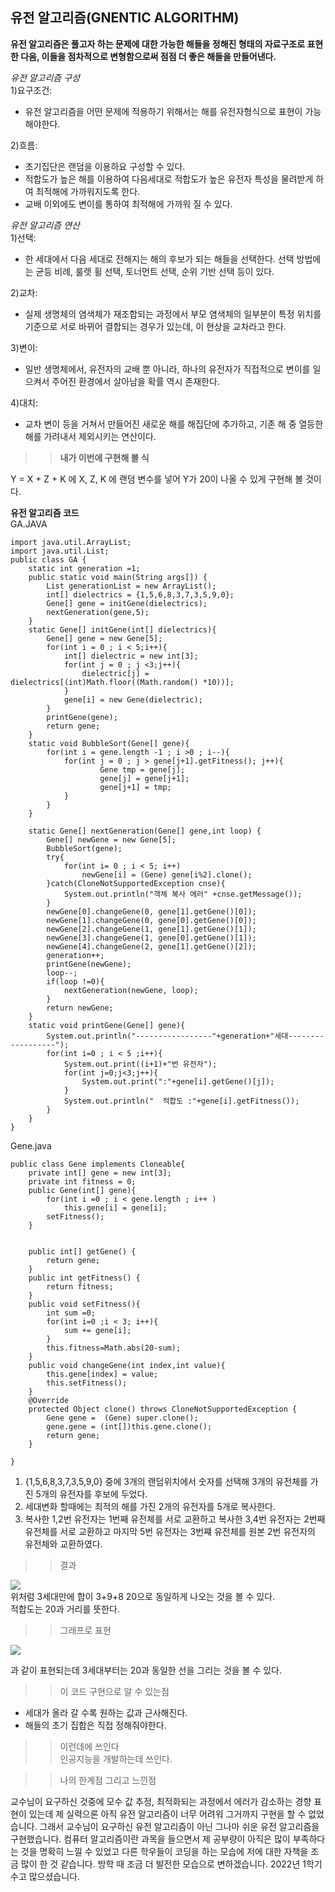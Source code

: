 ## 유전 알고리즘(GNENTIC ALGORITHM)
**유전 알고리즘은 풀고자 하는 문제에 대한 가능한 해들을 정해진 형태의 자료구조로 표현한 다음, 이들을 점차적으로 변형함으로써 점점 더 좋은 해들을 만들어낸다.**    

*유전 알고리즘 구성*  
1)요구조건:   
* 유전 알고리즘을 어떤 문제에 적용하기 위해서는 해를 유전자형식으로 표현이 가능해야한다.

2)흐름:  
* 초기집단은 랜덤을 이용하요 구성할 수 있다.  
* 적합도가 높은 해를 이용하여 다음세대로 적합도가 높은 유전자 특성을 물려받게 하여 최적해에 가까워지도록 한다.
* 교배 이외에도 변이를 통하여 최적해에 가까워 질 수 있다.

*유전 알고리즘 연산*  
1)선택:  
* 한 세대에서 다음 세대로 전해지는 해의 후보가 되는 해들을 선택한다. 선택 방법에는 균등 비례, 룰렛 휠 선택, 토너먼트 선택, 순위 기반 선택 등이 있다.  

2)교차:  
* 실제 생명체의 염색체가 재조합되는 과정에서 부모 염색체의 일부분이 특정 위치를 기준으로 서로 바뀌어 결합되는 경우가 있는데, 이 현상을 교차라고 한다.

3)변이:  
* 일반 생명체에서, 유전자의 교배 뿐 아니라, 하나의 유전자가 직접적으로 변이를 일으켜서 주어진 환경에서 살아남을 확률 역시 존재한다.

4)대치:  
* 교차 변이 등을 거쳐서 만들어진 새로운 해를 해집단에 추가하고, 기존 해 중 열등한 해를 가려내서 제외시키는 연산이다.


>>**내가 이번에 구현해 볼 식**  

Y = X + Z + K 에 X, Z, K 에 랜덤 변수를 넣어 Y가 20이 나올 수 있게 구현해 볼 것이다.


**유전 알고리즘 코드**  
GA.JAVA
```
import java.util.ArrayList;
import java.util.List;
public class GA {
	static int generation =1;
	public static void main(String args[]) {
		List generationList = new ArrayList();
		int[] dielectrics = {1,5,6,8,3,7,3,5,9,0};
		Gene[] gene = initGene(dielectrics);		
		nextGeneration(gene,5);		
	}
	static Gene[] initGene(int[] dielectrics){
		Gene[] gene = new Gene[5];
		for(int i = 0 ; i < 5;i++){
			int[] dielectric = new int[3];
			for(int j = 0 ; j <3;j++){
				dielectric[j] = dielectrics[(int)Math.floor((Math.random() *10))];
			}
			gene[i] = new Gene(dielectric);
		}
		printGene(gene);
		return gene;
	}
	static void BubbleSort(Gene[] gene){
		for(int i = gene.length -1 ; i >0 ; i--){
			for(int j = 0 ; j > gene[j+1].getFitness(); j++){
					Gene tmp = gene[j];
					gene[j] = gene[j+1];
					gene[j+1] = tmp;
			}
		}
	}

	static Gene[] nextGeneration(Gene[] gene,int loop) {
		Gene[] newGene = new Gene[5];
		BubbleSort(gene);
		try{
			for(int i= 0 ; i < 5; i++)
				newGene[i] = (Gene) gene[i%2].clone();
		}catch(CloneNotSupportedException cnse){
			System.out.println("객체 복사 에러" +cnse.getMessage());
		}
		newGene[0].changeGene(0, gene[1].getGene()[0]);
		newGene[1].changeGene(0, gene[0].getGene()[0]);
		newGene[2].changeGene(1, gene[1].getGene()[1]);
		newGene[3].changeGene(1, gene[0].getGene()[1]);
		newGene[4].changeGene(2, gene[1].getGene()[2]);		
		generation++;
		printGene(newGene);
		loop--;
		if(loop !=0){
			nextGeneration(newGene, loop);
		}
		return newGene;
	}
	static void printGene(Gene[] gene){
		System.out.println("-----------------"+generation+"세대------------------");
		for(int i=0 ; i < 5 ;i++){
			System.out.print((i+1)+"번 유전자");
			for(int j=0;j<3;j++){
				System.out.print(":"+gene[i].getGene()[j]);
			}
			System.out.println("  적합도 :"+gene[i].getFitness());
		}
	}
}
```  
Gene.java
```
public class Gene implements Cloneable{
	private int[] gene = new int[3];
	private int fitness = 0;
	public Gene(int[] gene){
		for(int i =0 ; i < gene.length ; i++ )
			this.gene[i] = gene[i];
		setFitness();
	}
	
	
	public int[] getGene() {
		return gene;
	}
	public int getFitness() {
		return fitness;
	}
	public void setFitness(){
		int sum =0;
		for(int i=0 ;i < 3; i++){
			sum += gene[i];
		}
		this.fitness=Math.abs(20-sum);
	}
	public void changeGene(int index,int value){
		this.gene[index] = value;
		this.setFitness();
	}
	@Override
	protected Object clone() throws CloneNotSupportedException {
		Gene gene =  (Gene) super.clone();
		gene.gene = (int[])this.gene.clone();
		return gene;
	}
	
}
```  
1. {1,5,6,8,3,7,3,5,9,0} 중에 3개의 랜덤위치에서 숫자를 선택해 3개의 유전체를 가진 5개의 유전자를 후보에 두었다.
2. 세대변화 할때에는 최적의 해를 가진 2개의 유전자를 5개로 복사한다.
3. 복사한 1,2번 유전자는 1번째 유전체를 서로 교환하고 복사한 3,4번 유전자는 2번째 유전체를 서로 교환하고 마지막 5번 유전자는 3번쨰 유전체를 원본 2번 유전자의 유전체와 교환하였다.

>>결과

![](https://user-images.githubusercontent.com/101376856/174060305-1f51186e-ae5a-4ac3-8ca1-0169aedb55f6.PNG)  
위처럼 3세대만에 합이 3+9+8 20으로 동일하게 나오는 것을 볼 수 있다.  
적합도는 20과 거리를 뜻한다.

>>그래프로 표현  

![](https://user-images.githubusercontent.com/101376856/174060327-f07991ec-be79-4b18-b995-67bdb2441bfc.PNG)

과 같이 표현되는데 3세대부터는 20과 동일한 선을 그리는 것을 볼 수 있다.


>>이 코드 구현으로 알 수 있는점
* 세대가 올라 갈 수록 원하는 값과 근사해진다.
* 해들의 초기 집합은 직접 정해줘야한다.  


>>이런데에 쓰인다  
인공지능을 개발하는데 쓰인다.


>>나의 한계점 그리고 느낀점

교수님이 요구하신 것중에 모수 값 추정, 최적화되는 과정에서 에러가 감소하는 경향 표현이 있는데 제 실력으론 아직 유전 알고리즘이 너무 어려워 그거까지 구현을 할 수 없었습니다. 그래서 교수님이 요구하신 유전 알고리즘이 아닌 그나마 쉬운 유전 알고리즘을 구현했습니다. 컴퓨터 알고리즘이란 과목을 들으면서 제 공부량이 아직은 많이 부족하다는 것을 명확히 느낄 수 있었고 다른 학우들이 코딩을 하는 모습에 저에 대한 자책을 조금 많이 한 것 같습니다. 방학 때 조금 더 발전한 모습으로 변하겠습니다. 2022년 1학기 수고 많으셨습니다.
